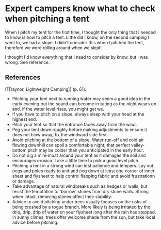 # Expert campers know what to check when pitching a tent
When I pitch my tent for the first time, I thought the only thing that I needed to know is how to pitch a tent. Little did I know, on the second camping I went to, we had a slope. I didn't consider this when I pitched the tent, therefore we were rolling around when we slept!

I thought I'd know everything that I need to consider by know, but I was wrong. See reference.

## References
[[Traynor, Lightweight Camping]] (p. 61).

- Pitching your tent next to running water may seem a good idea in the early evening but the sound can become irritating as the night wears on and, if the water level rises, you might get we.
- If you have to pitch on a slope, always sleep with your head at the highest end.
- Pitch your tent so that the entrance  faces away from the wind.
- Peg your tent down roughly before making adjustments to ensure it does not blow away; fix the windward side first.
- Avoid pitching at the bottom of a slope. Water run-off and cold air flowing downhill can spoil a comfortable night; that perfect valley-bottom pitch may be colder than you anticipated in the early hour.
- Do not dig a mini-moat around your tent as it damages the soil and encourages erosion. Take a little time to pick a good level pitch.
- Pitching a tent in a strong wind can test patience and tempers. Lay out pegs and poles ready to and and peg down at least one corner of inner sheet and flysheet to help control flapping fabric and avoid frustrationn or damage.
- Take advantage of natural windbreaks such as hedges or walls, but resist the temptation to 'borrow' stones from dry stone walls. Strong when intact, removing stones affect their stability.
- Advice to avoid pitching under trees usually focuses on the risks of being crushed by a rogue branch. More likely is being irritated by the drip, drip, drip of water on your flysheet long after the rain has stopped. In sunny climes, trees offer welcome shade from the sun, but take local advice before pitching.

<!-- #evergreen -->

<!-- {BearID:6D97E405-347E-410F-90A6-6890A6144910-5941-000006307FC9AEAF} -->
